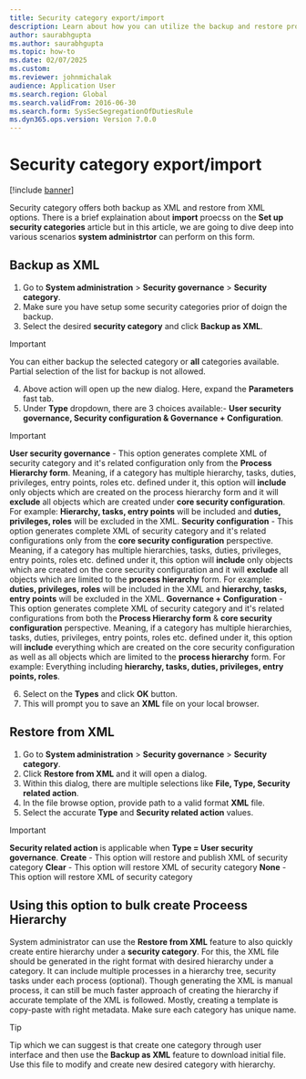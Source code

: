 ```yaml
--- 
title: Security category export/import
description: Learn about how you can utilize the backup and restore processes available on Security category form to do bulk operations related to category. 
author: saurabhgupta
ms.author: saurabhgupta
ms.topic: how-to
ms.date: 02/07/2025
ms.custom:
ms.reviewer: johnmichalak 
audience: Application User  
ms.search.region: Global
ms.search.validFrom: 2016-06-30
ms.search.form: SysSecSegregationOfDutiesRule
ms.dyn365.ops.version: Version 7.0.0 
---
```


# Security category export/import

[!include [banner](../../../finance/includes/banner.md)]

Security category offers both backup as XML and restore from XML options. There is a brief explaination about **import** proecss on the **Set up security categories** article but in this article, we are going to dive deep into various scenarios **system administrtor** can perform on this form.

## Backup as XML
1. Go to **System administration** \> **Security governance** \> **Security category**.
2. Make sure you have setup some security categories prior of doign the backup.  
3. Select the desired **security category** and click **Backup as XML**. 
> [!IMPORTANT] 
> You can either backup the selected category or **all** categories available. Partial selection of the list for backup is not allowed.  
4. Above action will open up the new dialog. Here, expand the **Parameters** fast tab.
5. Under **Type** dropdown, there are 3 choices available:- **User security governance, Security configuration & Governance + Configuration**.
> [!IMPORTANT] 
> **User security governance** - This option generates complete XML of security category and it's related configuration only from the **Process Hierarchy form**. Meaning, if a category has multiple hierarchy, tasks, duties, privileges, entry points, roles etc. defined under it, this option will **include** only objects which are created on the process hierarchy form and it will **exclude** all objects which are created under **core security configuration**. For example: **Hierarchy, tasks, entry points** will be included and **duties, privileges, roles** will be excluded in the XML. 
> **Security configuration** - This option generates complete XML of security category and it's related configurations only from the **core security configuration** perspective. Meaning, if a category has multiple hierarchies, tasks, duties, privileges, entry points, roles etc. defined under it, this option will **include** only objects which are created on the core security configuration and it will **exclude** all objects which are limited to the **process hierarchy** form. For example: **duties, privileges, roles** will be included in the XML and **hierarchy, tasks, entry points** will be excluded in the XML.
> **Governance + Configuration** - This option generates complete XML of security category and it's related configurations from both the **Process Hierarchy form** & **core security configuration** perspective. Meaning, if a category has multiple hierarchies, tasks, duties, privileges, entry points, roles etc. defined under it, this option will **include** everything which are created on the core security configuration as well as all objects which are limited to the **process hierarchy** form. For example: Everything including **hierarchy, tasks, duties, privileges, entry points, roles**.
6. Select on the **Types** and click **OK** button.
7. This will prompt you to save an **XML** file on your local browser. 

## Restore from XML
1. Go to **System administration** \> **Security governance** \> **Security category**.  
2. Click **Restore from XML** and it will open a dialog.
3. Within this dialog, there are multiple selections like **File, Type, Security related action**. 
4. In the file browse option, provide path to a valid format **XML** file.
5. Select the accurate **Type** and **Security related action** values.
> [!IMPORTANT] 
> **Security related action** is applicable when **Type = User security governance**. 
> **Create** - This option will restore and publish XML of security category
> **Clear** - This option will restore XML of security category 
> **None** - This option will restore XML of security category 

## Using this option to bulk create Proceess Hierarchy
System administrator can use the **Restore from XML** feature to also quickly create entire hierarchy under a **security category**. For this, the XML file should be generated in the right format with desired hierarchy under a category. It can include multiple processes in a hierarchy tree, security tasks under each process (optional). Though generating the XML is manual process, it can still be much faster approach of creating the hierarchy if accurate template of the XML is followed. Mostly, creating a template is copy-paste with right metadata. Make sure each category has unique name.    
> [!TIP] 
> Tip which we can suggest is that create one category through user interface and then use the **Backup as XML** feature to download initial file. Use this file to modify and create new desired category with hierarchy. 
